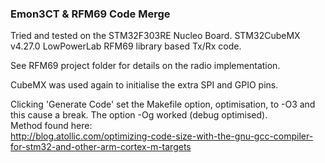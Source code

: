 ### Emon3CT & RFM69 Code Merge

Tried and tested on the STM32F303RE Nucleo Board.
STM32CubeMX v4.27.0
LowPowerLab RFM69 library based Tx/Rx code.  

See RFM69 project folder for details on the radio implementation.  

CubeMX was used again to initialise the extra SPI and GPIO pins.

Clicking 'Generate Code' set the Makefile option, optimisation, to -O3 and this cause a break. The option -Og worked (debug optimised).  
Method found here:  
<http://blog.atollic.com/optimizing-code-size-with-the-gnu-gcc-compiler-for-stm32-and-other-arm-cortex-m-targets>
